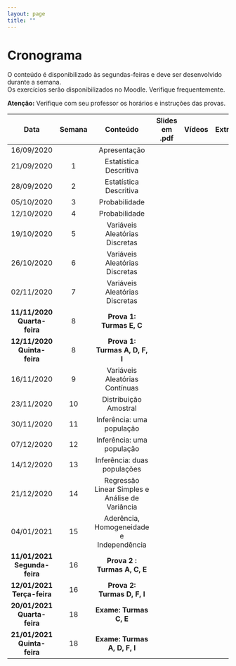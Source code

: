 ```yaml
---
layout: page
title: ""
---
```


# Cronograma

O conteúdo é disponibilizado às segundas-feiras e deve ser desenvolvido durante a semana. <br />
Os exercícios serão disponibilizados no Moodle. Verifique frequentemente.

**Atenção:** Verifique com seu professor os horários e instruções das provas.

| Data          | Semana          | Conteúdo | Slides em .pdf   | Vídeos  | Extras | 
|:-------------:|:-------------:| :-------:| :-------:|:----------:|:-------:|
| 16/09/2020    |  |     Apresentação    |  |     |        |        |
| 21/09/2020    |   1       | Estatística Descritiva    | <!-- [Parte 1](http://me414-unicamp.github.io/aulas/slides/parte01/parte01.pdf) [Parte 2](http://me414-unicamp.github.io/aulas/slides/parte02/parte02.pdf) -->  | | 
| 28/09/2020    |   2      | Estatística Descritiva    | <!-- [Parte 3](http://me414-unicamp.github.io/aulas/slides/parte03/parte03.pdf) [Parte 4](http://me414-unicamp.github.io/aulas/slides/parte04/parte04.pdf) -->    | | 
| 05/10/2020    |   3       | Probabilidade    | <!-- [Parte 5](http://me414-unicamp.github.io/aulas/slides/parte05/parte05.pdf) [Parte 6](http://me414-unicamp.github.io/aulas/slides/parte06/parte06.pdf) -->   |   <!-- [Vídeo 5](https://drive.google.com/drive/folders/1RnD9YZq1hioXV_Fzl2OqoUpm4tjkpFFo?usp=sharing) Vídeo 6 --> |
| 12/10/2020    |   4     | Probabilidade      | <!-- [Parte 7](http://me414-unicamp.github.io/aulas/slides/parte07/parte07.pdf) [Parte 8](http://me414-unicamp.github.io/aulas/slides/parte08/parte08.pdf) -->  | |
| 19/10/2020   |   5       | Variáveis Aleatórias Discretas   | <!-- [Parte 9](http://me414-unicamp.github.io/aulas/slides/parte09/parte09.pdf) -->  |  |
| 26/10/2020   |   6      |Variáveis Aleatórias Discretas     | <!-- [Parte 10](http://me414-unicamp.github.io/aulas/slides/parte10/parte10.pdf) -->  |  |
| 02/11/2020    |   7       |Variáveis Aleatórias Discretas   | <!-- [Parte 11](http://me414-unicamp.github.io/aulas/slides/parte11/parte11.pdf) --> |  |
| **11/11/2020 Quarta-feira**   |   8           |  **Prova 1: Turmas E, C** |       |  |
| **12/11/2020 Quinta-feira**   |   8           |  **Prova 1: Turmas A, D, F, I** |       |  |
| 16/11/2020    |   9       | Variáveis Aleatórias Contínuas    | <!-- [Parte 12](http://me414-unicamp.github.io/aulas/slides/parte12/parte12.pdf) [Parte 13](http://me414-unicamp.github.io/aulas/slides/parte13/parte13.pdf) -->   |      | | 
| 23/11/2020    |  10       | Distribuição Amostral     |  <!-- [Parte 14](http://me414-unicamp.github.io/aulas/slides/parte14/parte14.pdf) -->    | <!--[Vídeos 14](https://drive.google.com/drive/folders/1r5CXL-KnQ0aIkfprFl1IsJtqs-8zh7EC?usp=sharing) --> |
| 30/11/2020   |  11   | Inferência: uma população     | <!-- [Parte 15](http://me414-unicamp.github.io/aulas/slides/parte15/parte15.pdf) [Parte 16](http://me414-unicamp.github.io/aulas/slides/parte16/parte16.pdf) -->      | <!-- [Vídeo 15](https://drive.google.com/drive/folders/1ScJQjeT8n0SQGT1Spq8czCQfzv5J8VQx?usp=sharing) Vídeo 16 --> |
| 07/12/2020    |  12    | Inferência: uma população    |  <!-- [Parte 17](http://me414-unicamp.github.io/aulas/slides/parte17/parte17.pdf) [Parte 18](http://me414-unicamp.github.io/aulas/slides/parte18/parte18.pdf) --> | | 
| 14/12/2020    |  13   | Inferência: duas populações     | <!-- [Parte 19](http://me414-unicamp.github.io/aulas/slides/parte19/parte19.pdf) [Parte 20](http://me414-unicamp.github.io/aulas/slides/parte20/parte20.pdf) -->  |  | 
| 21/12/2020   | 14 | Regressão Linear Simples e Análise de Variância | <!-- [Parte 23](http://me414-unicamp.github.io/aulas/slides/parte23/parte23.pdf) [Parte 24](http://me414-unicamp.github.io/aulas/slides/parte24/parte24.pdf)  -->     |    | 
| 04/01/2021    |  15 | Aderência, Homogeneidade e Independência  | <!-- [Parte 21](http://me414-unicamp.github.io/aulas/slides/parte21/parte21.pdf) [Parte 22](http://me414-unicamp.github.io/aulas/slides/parte22/parte22.pdf) -->          |    | 
| **11/01/2021 Segunda-feira**   | 16 | **Prova 2 : Turmas A, C, E**   |    |  |
| **12/01/2021 Terça-feira**   | 16 | **Prova 2: Turmas D, F, I**   |    |  |
| **20/01/2021 Quarta-feira** | 18 | **Exame: Turmas C, E**| | |
| **21/01/2021 Quinta-feira** |  18 | **Exame: Turmas A, D, F, I**| | |
